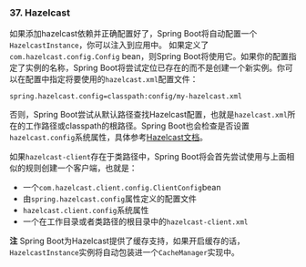 ### 37. Hazelcast

如果添加hazelcast依赖并正确配置好了，Spring Boot将自动配置一个`HazelcastInstance`，你可以注入到应用中。
如果定义了`com.hazelcast.config.Config` bean，则Spring Boot将使用它。如果你的配置指定了实例的名称，Spring Boot将尝试定位已存在的而不是创建一个新实例。你可以在配置中指定将要使用的`hazelcast.xml`配置文件：
```properties
spring.hazelcast.config=classpath:config/my-hazelcast.xml
```
否则，Spring Boot尝试从默认路径查找Hazelcast配置，也就是`hazelcast.xml`所在的工作路径或classpath的根路径。Spring Boot也会检查是否设置`hazelcast.config`系统属性，具体参考[Hazelcast文档](http://docs.hazelcast.org/docs/latest/manual/html-single/)。

如果`hazelcast-client`存在于类路径中，Spring Boot将会首先尝试使用与上面相似的规则创建一个客户端，也就是：
* 一个`com.hazelcast.client.config.ClientConfig`bean
* 由`spring.hazelcast.config`属性定义的配置文件
* `hazelcast.client.config`系统属性
* 一个在工作目录或者类路径的根目录中的`hazelcast-client.xml`

**注** Spring Boot为Hazelcast提供了缓存支持，如果开启缓存的话，`HazelcastInstance`实例将自动包装进一个`CacheManager`实现中。
